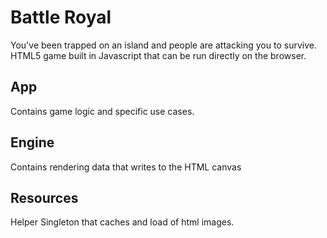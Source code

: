# Battle Royal

You've been trapped on an island and people are attacking you to survive. HTML5 game built in Javascript that can be run directly on the browser. 

## App

Contains game logic and specific use cases.

## Engine

Contains rendering data that writes to the HTML canvas

## Resources

Helper Singleton that caches and load of html images.